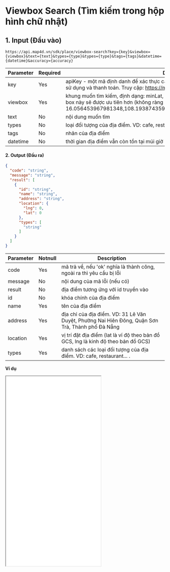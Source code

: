 #  Viewbox Search (Tìm kiếm trong hộp hình chữ nhật)
## 1. Input (Đầu vào)
```
https://api.map4d.vn/sdk/place/viewbox-search?key={key}&viewbox={viewbox}&text={text}&types={type}&types={type}&tags={tags}&datetime={datetime}&accuracy={accuracy}
```
| Parameter    |Required| Description                                                                                   |
|--------------|--------|----------------------------------------------------------------------------------------------|
| key          |Yes     | apiKey - một mã định danh để xác thực các yêu cầu liên quan đến projects dùng trong việc sử dụng và thanh toán. Truy cập:  https://map.map4d.vn/user/access-key/add để tạo key |                         
| viewbox      |Yes     | khung muốn tìm kiếm, định dạng: minLat, minLng, maxLat, maxLng. Các địa điểm năm trong box này sẽ được ưu tiên hơn (không ràng buộc) VD: 16.056453967981348,108.19387435913086,16.093031550262133,108.25927734375|                                                                 
| text         |No      | nội dung muốn tìm                                                                          |
| types        |No      | loại đối tượng của địa điểm. VD: cafe, restaurant...                                                    |
| tags         |No      | nhãn của địa điểm                                                          |
| datetime     |No      | thời gian địa điểm vẫn còn tồn tại múi giờ là 0, đổi ra đơn vị là miliseconds              | 

#### 2. Output (Đầu ra)
```json
{
  "code": "string",
  "message": "string",
  "result": [
    {
      "id": "string",
      "name": "string",
      "address": "string",
      "location": {
        "lng": 0,
        "lat": 0
      },
      "types": [
        "string"
      ]
    }
  ]
}
```
| Parameter |Notnull| Description                                                                                          |
|-----------|-------|------------------------------------------------------------------------------------------------------|
| code      |  Yes  | mã trả về, nếu 'ok' nghĩa là thành công, ngoài ra thì yêu cầu bị lỗi                              |
| message   |  No   | nội dung của mã lỗi (nếu có)                                                                      |
| result    |  No   | địa điểm tương ứng với id truyền vào                                                              |
| id        |  No  | khóa chính của địa điểm                                                                           |
| name      |  Yes  | tên của địa điểm                                                                                     |
| address   |  Yes  | địa chỉ của địa điểm. VD: 31 Lê Văn Duyệt, Phường Nai Hiên Đông, Quận Sơn Trà, Thành phố Đà Nẵng     |
| location  |  Yes  | vị trí đặt địa điểm (lat là vĩ độ theo bản đồ GCS, lng là kinh độ theo bản đồ GCS)                   |
| types     |  Yes  | danh sách các loại đối tượng của địa điểm. VD: cafe, restaurant...   .                                                |

**Ví dụ**
<iframe src="./examples/v1.0/viewboxsearch.html" height="600px"> </iframe>
